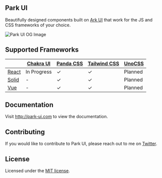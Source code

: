 ## Park UI

Beautifully designed components built on [Ark UI](https://ark-ui.com) that work for the JS and CSS frameworks of your choice.

![Park UI OG Image](https://park-ui.com/opengraph-image.png)

## Supported Frameworks

|                                   | [Chakra UI](https://chakra-ui.com) | [Panda CSS](https://panda-css.com/) | [Tailwind CSS](https://tailwindcss.com/) | [UnoCSS](https://unocss.dev/) |
| --------------------------------- | ---------------------------------- | ----------------------------------- | ---------------------------------------- | ----------------------------- |
| [React](https://react.dev/)       | In Progress                        | ✓                                   | ✓                                        | Planned                       |
| [Solid](https://www.solidjs.com/) | -                                  | ✓                                   | ✓                                        | Planned                       |
| [Vue](https://vuejs.org/)         | -                                  | ✓                                   | ✓                                        | Planned                       |

## Documentation

Visit http://park-ui.com to view the documentation.

## Contributing

If you would like to contribute to Park UI, please reach out to me on [Twitter](https://twitter.com/grizzly_codes).

## License

Licensed under the [MIT license](https://github.com/cschroeter/park-ui/blob/main/LICENSE).

